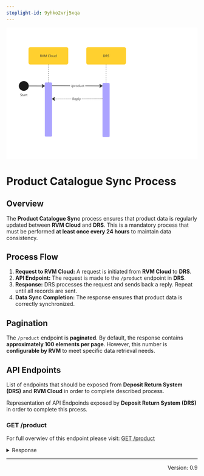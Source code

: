 ```yaml
---
stoplight-id: 9yhko2vrj5xqa
---
```


![DepositCatalogueSync.png](../../assets/images/DepositCatalogueSync.png)

# Product Catalogue Sync Process

## Overview

The **Product Catalogue Sync** process ensures that product data is regularly updated between **RVM Cloud** and **DRS**. This is a mandatory process that must be performed **at least once every 24 hours** to maintain data consistency.

## Process Flow

1. **Request to RVM Cloud:** A request is initiated from **RVM Cloud** to **DRS**.
2. **API Endpoint:** The request is made to the `/product` endpoint in **DRS**.
3. **Response:** DRS processes the request and sends back a reply. Repeat until all records are sent.
4. **Data Sync Completion:** The response ensures that product data is correctly synchronized.

## Pagination

The `/product` endpoint is **paginated**. By default, the response contains **approximately 100 elements per page**. However, this number is **configurable by RVM** to meet specific data retrieval needs.

## API Endpoints

List of endpoints that should be exposed from **Deposit Return System (DRS)** and **RVM Cloud** in order to complete described process.

<!--
type: tab
title: DRS
-->
Representation of API Endpoinds exposed by **Deposit Return System (DRS)** in order to complete this prcess.

### GET /product

For full overwiev of this endpoint please visit: [GET /product](https://kaucja.stoplight.io/docs/rvm-api/drs-openapi.yaml/paths/\~1product/get)

<details>
<summary>Response</summary>

```yaml jsonSchema
  $ref: '../../models/Product.yaml'
```

</details>

<!-- type: tab-end -->

---
<div style="text-align: right"> Version: 0.9</div>

